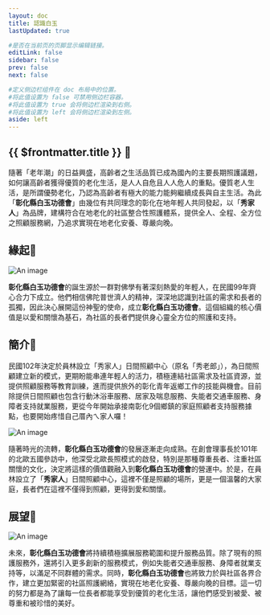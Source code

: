 ```yaml
---
layout: doc
title: 認識白玉
lastUpdated: true

#是否在当前页的页脚显示编辑链接。
editLink: false
sidebar: false
prev: false
next: false

#定义侧边栏组件在 doc 布局中的位置。
#将此值设置为 false 可禁用侧边栏容器。
#将此值设置为 true 会将侧边栏渲染到右侧。
#将此值设置为 left 会将侧边栏渲染到左侧。
aside: left
---
```


## {{ $frontmatter.title }} 💙

隨著「老年潮」的日益興盛，高齡者之生活品質已成為國內的主要長期照護議題，如何讓高齡者獲得優質的老化生活，是人人自危且人人危人的重點。優質老人生活，是所謂優勢老化，乃認為高齡者有極大的能力能夠繼續成長與自主生活。為此「**彰化縣白玉功德會**」由幾位有共同理念的彰化在地年輕人共同發起，以「**秀家人**」為品牌，建構符合在地老化的社區整合性照護體系，提供全人、全程、全方位之照顧服務網，乃追求實現在地老化安養、尊嚴向晚。


## 緣起📕

<!-- ![An image](/origin_of_life.png) -->
![An image](/1060318bai_yu_.jpg)

**彰化縣白玉功德會**的誕生源於一群對佛學有著深刻熱愛的年輕人，在民國99年齊心合力下成立。他們相信佛陀普世濟人的精神，深深地認識到社區的需求和長者的孤獨，因此決心展開這份神聖的使命，成立**彰化縣白玉功德會**。這個組織的核心價值是以愛和關懷為基石，為社區的長者們提供身心靈全方位的照護和支持。


## 簡介📗

民國102年決定於員林設立「秀家人」日間照顧中心（原名「秀老郎」），為日間照顧建立新的模式，更期盼能串連年輕人的活力，積極連結社區需求及社區資源，並提供照顧服務等教育訓練，進而提供旅外的彰化青年返鄉工作的技能與機會。目前除提供日間照顧也包含行動沐浴車服務、居家及喘息服務、失能者交通車服務、身障者支持就業服務，更從今年開始承接南彰化9個鄉鎮的家庭照顧者支持服務據點，也要開始疼惜自己厝內ㄟ家人囉！

![An image](/20240129_054543523.jpg)


隨著時光的流轉，**彰化縣白玉功德會**的發展逐漸走向成熟。在創會理事長於101年的北歐五國參訪中，他深受北歐長照模式的啟發，特別是那種尊重長者、注重社區關懷的文化，決定將這樣的價值觀融入到**彰化縣白玉功德會**的營運中。於是，在員林設立了「**秀家人**」日間照顧中心，這裡不僅是照顧的場所，更是一個溫馨的大家庭，長者們在這裡不僅得到照顧，更得到愛和關懷。


## 展望📘

![An image](/long_term_care3_1080.png)


未來，**彰化縣白玉功德會**將持續積極擴展服務範圍和提升服務品質。除了現有的照護服務外，還將引入更多創新的服務模式，例如失能者交通車服務、身障者就業支持等，以滿足不同群體的需求。同時，**彰化縣白玉功德會**也將致力於與社區各界合作，建立更加緊密的社區照護網絡，實現在地老化安養、尊嚴向晚的目標。這一切的努力都是為了讓每一位長者都能享受到優質的老化生活，讓他們感受到被愛、被尊重和被珍惜的美好。
